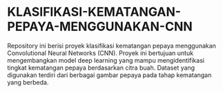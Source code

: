# KLASIFIKASI-KEMATANGAN-PEPAYA-MENGGUNAKAN-CNN
Repository ini berisi proyek klasifikasi kematangan pepaya menggunakan Convolutional Neural Networks (CNN). Proyek ini bertujuan untuk mengembangkan model deep learning yang mampu mengidentifikasi tingkat kematangan pepaya berdasarkan citra buah. Dataset yang digunakan terdiri dari berbagai gambar pepaya pada tahap kematangan yang berbeda.
